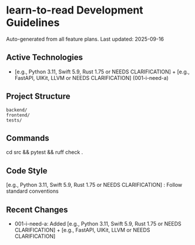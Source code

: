 ﻿# learn-to-read Development Guidelines

Auto-generated from all feature plans. Last updated: 2025-09-16

## Active Technologies
- [e.g., Python 3.11, Swift 5.9, Rust 1.75 or NEEDS CLARIFICATION]   + [e.g., FastAPI, UIKit, LLVM or NEEDS CLARIFICATION]   (001-i-need-a)

## Project Structure
```
backend/
frontend/
tests/
```

## Commands
cd src && pytest && ruff check .

## Code Style
[e.g., Python 3.11, Swift 5.9, Rust 1.75 or NEEDS CLARIFICATION]  : Follow standard conventions

## Recent Changes
- 001-i-need-a: Added [e.g., Python 3.11, Swift 5.9, Rust 1.75 or NEEDS CLARIFICATION]   + [e.g., FastAPI, UIKit, LLVM or NEEDS CLARIFICATION]  

<!-- MANUAL ADDITIONS START -->
<!-- MANUAL ADDITIONS END -->
